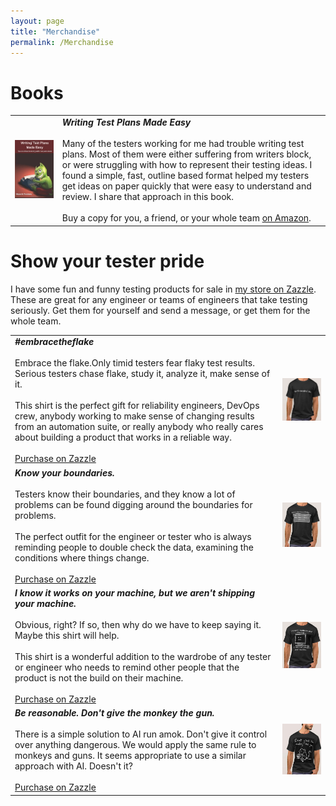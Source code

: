 ```yaml
---
layout: page
title: "Merchandise"
permalink: /Merchandise
---
```


Books
==========

<table>
  <tr>
    <td>
      <a href="https://www.amazon.com/Writing-Test-Plans-Made-Easy/dp/1478333693"><img src="/assets/writingtestplanscover.jpg" width="400"></a>
    </td>
    <td>
      <b><i>Writing Test Plans Made Easy</i></b><br><br>
      Many of the testers working for me had trouble writing test plans. Most of them were either suffering from writers
block, or were struggling with how to represent their testing ideas. I found a simple, fast, outline based
format helped my testers get ideas on paper quickly that were easy to understand and review. I share that approach in this book.<br><br>
      Buy a copy for you, a friend, or  your whole team <a href="https://www.amazon.com/Writing-Test-Plans-Made-Easy/dp/1478333693">on Amazon</a>.
    </td>
  </tr>
</table>






Show your tester pride
================================================
I have some fun and funny testing products for sale in <a href="https://www.zazzle.com/store/wayneroseberry">
my store on Zazzle</a>. These are great for any engineer or teams of engineers that take testing seriously. Get
them for yourself and send a message, or get them for the whole team.

<table>
  <tr>
    <td>
      <b><i>#embracetheflake</i></b><br><br>
      Embrace the flake.Only timid testers fear flaky test results. Serious testers chase flake, study it, analyze it, make sense of it.<br><br>
      This shirt is the perfect gift for reliability engineers, DevOps crew, anybody working to make sense of changing results from
      an automation suite, or really anybody who really cares about building a product that works in a reliable way.<br><br>
      <a href="https://www.zazzle.com/embrace_the_flake_t_shirt-256817871863964705">Purchase on Zazzle</a>
    </td>
    <td>
      <a href="https://www.zazzle.com/embrace_the_flake_t_shirt-256817871863964705"><img src="/assets/merch_embracetheflake.png" width="300"></a>
    </td>
  </tr>
  <tr>
    <td>
      <b><i>Know your boundaries.</i></b><br><br>
      Testers know their boundaries, and they know a lot of problems can be found digging around the boundaries for problems.<br><br>
      The perfect outfit for the engineer or tester who is always reminding people to double check the data,
      examining the conditions where things change.<br><br>
      <a href="https://www.zazzle.com/know_your_boundaries_t_shirt-256668493974753771">Purchase on Zazzle</a>
    </td>
    <td>
      <a href="https://www.zazzle.com/know_your_boundaries_t_shirt-256668493974753771"><img src="/assets/merch_knowyourboundaries.png" width="300"></a>
    </td>
  </tr>
  <tr>
    <td>
      <b><i>I know it works on your machine, but we aren't shipping your machine.</i></b><br><br>
      Obvious, right? If so, then why do we have to
      keep saying it. Maybe this shirt will help.<br><br>
      This shirt is a wonderful addition to the wardrobe of any tester or engineer 
      who needs to remind other people that the product is not the build on their machine.<br><br>
      <a href="https://www.zazzle.com/i_know_it_works_on_your_machine_t_shirt-256537685183083306">Purchase on Zazzle</a>
    </td>
    <td>
      <a href="https://www.zazzle.com/i_know_it_works_on_your_machine_t_shirt-256537685183083306"><img src="/assets/merch_worksonyourmachine.png" width="300"></a>
    </td>
  </tr> 
  <tr>
    <td>
      <b><i>Be reasonable. Don't give the monkey the gun.</i></b><br><br>
        There is a simple solution to AI run amok. Don't give it control over anything dangerous. We would
        apply the same rule to monkeys and guns. It seems appropriate to use a similar approach with
        AI. Doesn't it?<br><br>
        <a href="https://www.zazzle.com/dont_give_the_monkey_the_gun_problem_solved_t_shirt-256947888040621647">Purchase on Zazzle</a>
    </td>
    <td>
        <a href="https://www.zazzle.com/dont_give_the_monkey_the_gun_problem_solved_t_shirt-256947888040621647"><img src="/assets/dontgivethemonkeythegun.jpg" width="300"></a>
    </td>
  </tr>
</table>
  





